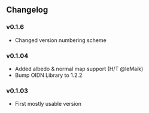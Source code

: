 ## Changelog

### v0.1.6 
 
 - Changed version numbering scheme

### v0.1.04

- Added albedo & normal map support (H/T @leMaik)
- Bump OIDN Library to 1.2.2

### v0.1.03

- First mostly usable version